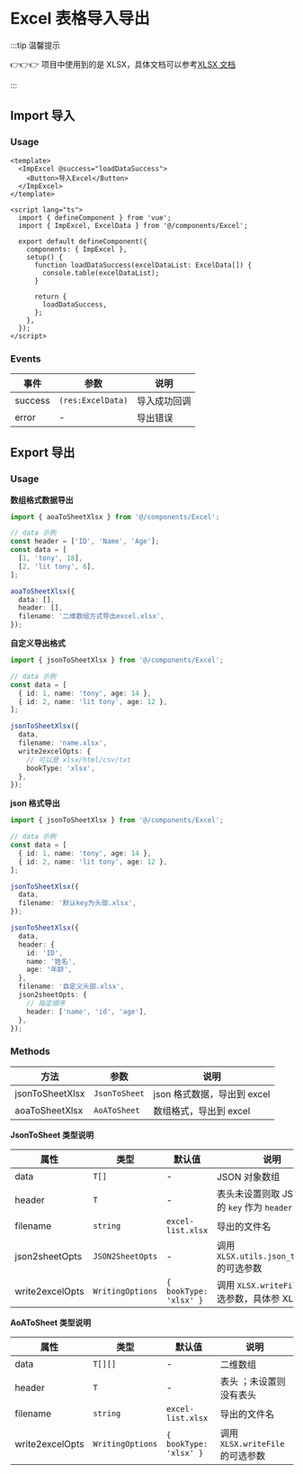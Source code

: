 # Excel 表格导入导出

:::tip 温馨提示

👉👉👉 项目中使用到的是 XLSX，具体文档可以参考[XLSX 文档](https://docs.sheetjs.com/)

:::

## Import 导入

### Usage

```vue
<template>
  <ImpExcel @success="loadDataSuccess">
    <Button>导入Excel</Button>
  </ImpExcel>
</template>

<script lang="ts">
  import { defineComponent } from 'vue';
  import { ImpExcel, ExcelData } from '@/components/Excel';

  export default defineComponent({
    components: { ImpExcel },
    setup() {
      function loadDataSuccess(excelDataList: ExcelData[]) {
        console.table(excelDataList);
      }

      return {
        loadDataSuccess,
      };
    },
  });
</script>
```

### Events

| 事件    | 参数              | 说明         |
| ------- | ----------------- | ------------ |
| success | `(res:ExcelData)` | 导入成功回调 |
| error   | -                 | 导出错误     |

## Export 导出

### Usage

**数组格式数据导出**

```ts
import { aoaToSheetXlsx } from '@/components/Excel';

// data 示例
const header = ['ID', 'Name', 'Age'];
const data = [
  [1, 'tony', 18],
  [2, 'lit tony', 6],
];

aoaToSheetXlsx({
  data: [],
  header: [],
  filename: '二维数组方式导出excel.xlsx',
});
```

**自定义导出格式**

```ts
import { jsonToSheetXlsx } from '@/components/Excel';

// data 示例
const data = [
  { id: 1, name: 'tony', age: 14 },
  { id: 2, name: 'lit tony', age: 12 },
];

jsonToSheetXlsx({
  data,
  filename: 'name.xlsx',
  write2excelOpts: {
    // 可以是 xlsx/html/csv/txt
    bookType: 'xlsx',
  },
});
```

**json 格式导出**

```ts
import { jsonToSheetXlsx } from '@/components/Excel';

// data 示例
const data = [
  { id: 1, name: 'tony', age: 14 },
  { id: 2, name: 'lit tony', age: 12 },
];

jsonToSheetXlsx({
  data,
  filename: '默认key为头部.xlsx',
});

jsonToSheetXlsx({
  data,
  header: {
    id: 'ID',
    name: '姓名',
    age: '年龄',
  },
  filename: '自定义头部.xlsx',
  json2sheetOpts: {
    // 指定顺序
    header: ['name', 'id', 'age'],
  },
});
```

### Methods

| 方法            | 参数          | 说明                        |
| --------------- | ------------- | --------------------------- |
| jsonToSheetXlsx | `JsonToSheet` | json 格式数据，导出到 excel |
| aoaToSheetXlsx  | `AoAToSheet`  | 数组格式，导出到 excel      |

**JsonToSheet 类型说明**

| 属性 | 类型 | 默认值 | 说明 |
| --- | --- | --- | --- |
| data | `T[]` | - | JSON 对象数组 |
| header | `T` | - | 表头未设置则取 JSON 对象的 `key` 作为 `header` |
| filename | `string` | `excel-list.xlsx` | 导出的文件名 |
| json2sheetOpts | `JSON2SheetOpts` | - | 调用 `XLSX.utils.json_to_sheet` 的可选参数 |
| write2excelOpts | `WritingOptions` | `{ bookType: 'xlsx' }` | 调用 `XLSX.writeFile` 的可选参数，具体参 XLSX 文档 |

**AoAToSheet 类型说明**

| 属性            | 类型             | 默认值                 | 说明                             |
| --------------- | ---------------- | ---------------------- | -------------------------------- |
| data            | `T[][]`          | -                      | 二维数组                         |
| header          | `T`              | -                      | 表头 ；未设置则没有表头          |
| filename        | `string`         | `excel-list.xlsx`      | 导出的文件名                     |
| write2excelOpts | `WritingOptions` | `{ bookType: 'xlsx' }` | 调用 `XLSX.writeFile` 的可选参数 |
